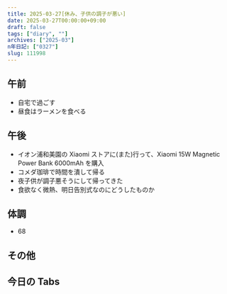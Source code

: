 ```yaml
---
title: 2025-03-27[休み、子供の調子が悪い]
date: 2025-03-27T00:00:00+09:00
draft: false
tags: ["diary", ""]
archives: ["2025-03"]
n年日記: ["0327"]
slug: 111998
---
```


## 午前

- 自宅で過ごす
- 昼食はラーメンを食べる

## 午後

- イオン浦和美園の Xiaomi ストアに(また)行って、Xiaomi 15W Magnetic Power Bank 6000mAh を購入
- コメダ珈琲で時間を潰して帰る
- 夜子供が調子悪そうにして帰ってきた
- 食欲なく微熱、明日告別式なのにどうしたものか

## 体調

- 68

## その他

## 今日の Tabs
